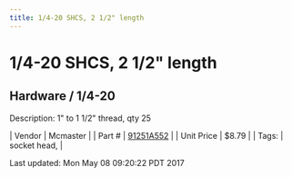 ```yaml
---
title: 1/4-20 SHCS, 2 1/2" length
---
```


# 1/4-20 SHCS, 2 1/2" length
## Hardware / 1/4-20
Description: 	1" to 1 1/2" thread, qty 25 

| Vendor | Mcmaster | 
| Part # | [91251A552](https://www.mcmaster.com/#91251A552) | 
| Unit Price | $8.79 | 
| Tags: | socket head,  | 

Last updated: Mon May 08 09:20:22 PDT 2017